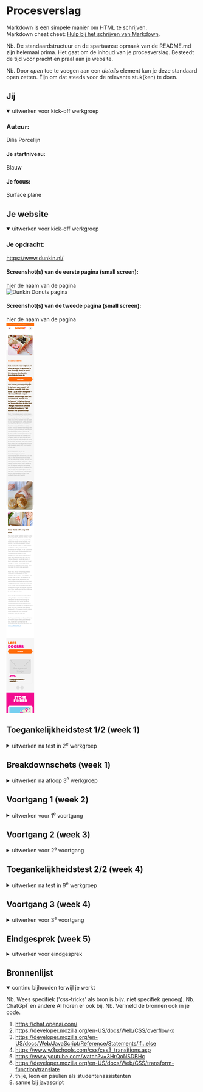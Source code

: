 # Procesverslag
Markdown is een simpele manier om HTML te schrijven.  
Markdown cheat cheet: [Hulp bij het schrijven van Markdown](https://github.com/adam-p/markdown-here/wiki/Markdown-Cheatsheet).

Nb. De standaardstructuur en de spartaanse opmaak van de README.md zijn helemaal prima. Het gaat om de inhoud van je procesverslag. Besteedt de tijd voor pracht en praal aan je website.

Nb. Door *open* toe te voegen aan een *details* element kun je deze standaard open zetten. Fijn om dat steeds voor de relevante stuk(ken) te doen.





## Jij

<details open>
  <summary>uitwerken voor kick-off werkgroep</summary>

  ### Auteur:
Dilia Porcelijn

  #### Je startniveau:
Blauw

  #### Je focus:
Surface plane

</details>





## Je website

<details open>
  <summary>uitwerken voor kick-off werkgroep</summary>

  ### Je opdracht:
https://www.dunkin.nl/


  #### Screenshot(s) van de eerste pagina (small screen): 
  hier de naam van de pagina  
  <img src="/images/www.dunkin.nl_(iPhone 12 Pro).jpg" width="375px" alt="Dunkin Donuts pagina">

  #### Screenshot(s) van de tweede pagina (small screen):
  hier de naam van de pagina  
  <img src="readme-images/www.dunkin.nl_blogpost_oproep-aan-alle-vegans(iPhone 12 Pro) (1).png" alt="Dunkin Donuts tweede pagina">
 
</details>



## Toegankelijkheidstest 1/2 (week 1)

<details>
  <summary>uitwerken na test in 2<sup>e</sup> werkgroep</summary>

  ### Bevindingen
  Lijst met je bevindingen die in de test naar voren kwamen:

  - ik kon echt niet bewegen met dat ding op mijn arm
  - mijn site is niet heel toegankelijk:
BLINDHEID/VOICEOVER:
  - de voiceover is engels terwijl de site nederlands is
  - het gaat vrij snel
  - niet alles wordt voorgelezen
  - hij zegt elke keer "enter dutch" voordat het iets anders zegt
  - het "blauwe vierkantje" gaat niet altijd mee met de tekst
  - begint al met het lezen bij de animatie

</details>



## Breakdownschets (week 1)

<details>
  <summary>uitwerken na afloop 3<sup>e</sup> werkgroep</summary>

  ### de hele pagina: 
  <img src="readme-images/dummy-plaatje.jpg" width="375px" alt="breakdown van de hele pagina">
<img src="readme-images/Breakdown schets fed.jpg"> alt="eerste pagina dunkin donuts">

</details>





## Voortgang 1 (week 2)

<details>
  <summary>uitwerken voor 1<sup>e</sup> voortgang</summary>

  ### Stand van zaken
  hier dit ging goed & dit was lastig (neem ook screenshots op van delen van je website en code)

<img src="/readme-images/koffie-achtergrond.png" alt="koffie foto's">
De HTML heb ik zo goed als af en ik ben op mijn eerste pagina begonnen met mijn CSS. Ik heb moeite met plaatjes stylen in mijn articles, ik weet niet hoe ik de plaatjes in mijn articles moet zetten.
Verder gaat alles wel goed, ik heb de fonts die ik moet gebruiken en ik gebruik alleen maar variabelen voor mijn kleuren.

  ### Agenda voor meeting

VRAGEN
1. Hoe zorg ik ervoor dat de plaatjes in het artikel geplaatsd worden?
2. Is de rest van mijn code goed?

  ### Verslag van meeting
  hier na afloop snel de uitkomsten van de meeting vastleggen

  - position: absolute gebruiken
  - display flex en margins weghalen
  - background-color op het plaatje zetten om het bruin te maken
  - articles in mijn sections zetten

</details>



## Voortgang 2 (week 3)

<details>
  <summary>uitwerken voor 2<sup>e</sup> voortgang</summary>

  ### Stand van zaken
  hier dit ging goed & dit was lastig (neem ook screenshots op van delen van je website en code)

  <img src="/readme-images/footer-imgs.png" alt="iconen in de footer">
  Ik loop hier vast met de plaatjes in de footer, ze worden niet zoals op de originele site.


  ### Agenda voor meeting
  samen met je groepje opstellen

  1. Hoe zorg ik ervoor dat deze iconen in mijn footer dezelfde grootte krijgen en spatiering als de originele site?
  2. Is de rest van mijn code semantisch?


  ### Verslag van meeting
  hier na afloop snel de uitkomsten van de meeting vastleggen

  - spelen met padding, scale, margin, width en height
  - verder ook alle divjes en classes weghalen 
  - first-of-type en last-of-type gebruiken
  <img src="/readme-images/stukje-codee.png">


</details>





## Toegankelijkheidstest 2/2 (week 4)

<details>
  <summary>uitwerken na test in 9<sup>e</sup> werkgroep</summary>

  ### Bevindingen
  Lijst met je bevindingen die in de test naar voren kwamen (geef ook aan wat er verbeterd is):


⁃ het blauwe tabje zit standaard 3 niveaus lager dan wat de voiceover aangeeft
⁃ de voiceover neemt geen pauze’s tussen sections
⁃ zodra er een list item geopend wordt geeft hij dat ook aan (verbeterd)
⁃ de hele pagina tript wanneer hij voorleest
⁃ hij spelt de naam bij sommige titels (verbeterd)
⁃ hij zegt dat het een afbeelding is bij plaatjes (verbeterd)

</details>





## Voortgang 3 (week 4)

<details>
  <summary>uitwerken voor 3<sup>e</sup> voortgang</summary>

  ### Stand van zaken
  hier dit ging goed & dit was lastig (neem ook screenshots op van delen van je website en code)

Deze meeting kon ik niet bij zijn omdat ik een uitvaart had, maar ik heb wel thuis zelf gewerkt aan details van mijn site.

  ### Agenda voor meeting

1. De bestel section heb ik interactief gemaakt met javascript.
2. Ik heb animaties toegevoegd aan mijn site.
3. Begonnen aan mijn hamburgermenu
 
  <img src="/readme-images/bestel-container.png" alt="bestel vlak">
  <img src="/readme-images/stukje-code2.png" alt="stuk code">

</details>





## Eindgesprek (week 5)

<details>
  <summary>uitwerken voor eindgesprek</summary>

  ### Je uitkomst - karakteristiek screenshots:
  <img src="readme-images/dummy-plaatje.jpg" width="375px" alt="uitomst opdracht 1">


  ### Dit ging goed/Heb ik geleerd: 
  Korte omschrijving met plaatjes

  <img src="readme-images/dummy-plaatje.jpg" width="375px" alt="top">


  ### Dit was lastig/Is niet gelukt:
  Korte omschrijving met plaatjes

  <img src="readme-images/dummy-plaatje.jpg" width="375px" alt="bummer">
</details>





## Bronnenlijst

<details open>
  <summary>continu bijhouden terwijl je werkt</summary>

  Nb. Wees specifiek ('css-tricks' als bron is bijv. niet specifiek genoeg). 
  Nb. ChatGpT en andere AI horen er ook bij.
  Nb. Vermeld de bronnen ook in je code.

  1. https://chat.openai.com/
  2. https://developer.mozilla.org/en-US/docs/Web/CSS/overflow-x
  3. https://developer.mozilla.org/en-US/docs/Web/JavaScript/Reference/Statements/if...else
  4. https://www.w3schools.com/css/css3_transitions.asp 
  5. https://www.youtube.com/watch?v=3HrQoNSDBHc 
  6. https://developer.mozilla.org/en-US/docs/Web/CSS/transform-function/translate 
  7. thije, leon en paulien als studentenassistenten
  8. sanne bij javascript
</details>